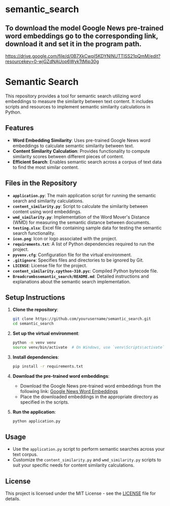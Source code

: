 # semantic_search

## To download the model Google News pre-trained word embeddings go to the corresponding link, download it and set it in the program path.
https://drive.google.com/file/d/0B7XkCwpI5KDYNlNUTTlSS21pQmM/edit?resourcekey=0-wjGZdNAUop6WykTtMip30g


# Semantic Search

This repository provides a tool for semantic search utilizing word embeddings to measure the similarity between text content. It includes scripts and resources to implement semantic similarity calculations in Python.

## Features

- **Word Embedding Similarity**: Uses pre-trained Google News word embeddings to calculate semantic similarity between text.
- **Content Similarity Calculation**: Provides functionality to compute similarity scores between different pieces of content.
- **Efficient Search**: Enables semantic search across a corpus of text data to find the most similar content.

## Files in the Repository

- **`application.py`**: The main application script for running the semantic search and similarity calculations.
- **`content_similarity.py`**: Script to calculate the similarity between content using word embeddings.
- **`wmd_similarity.py`**: Implementation of the Word Mover's Distance (WMD) for measuring the semantic distance between documents.
- **`testing.xlsx`**: Excel file containing sample data for testing the semantic search functionality.
- **`icon.png`**: Icon or logo associated with the project.
- **`requirements.txt`**: A list of Python dependencies required to run the project.
- **`pyvenv.cfg`**: Configuration file for the virtual environment.
- **`.gitignore`**: Specifies files and directories to be ignored by Git.
- **`LICENSE`**: License file for the project.
- **`content_similarity.cpython-310.pyc`**: Compiled Python bytecode file.
- **`Breadcrumbssemantic_search/README.md`**: Detailed instructions and explanations about the semantic search implementation.

## Setup Instructions

1. **Clone the repository**:
    ```bash
    git clone https://github.com/yourusername/semantic_search.git
    cd semantic_search
    ```

2. **Set up the virtual environment**:
    ```bash
    python -m venv venv
    source venv/bin/activate  # On Windows, use `venv\Scripts\activate`
    ```

3. **Install dependencies**:
    ```bash
    pip install -r requirements.txt
    ```

4. **Download the pre-trained word embeddings**:
   - Download the Google News pre-trained word embeddings from the following link: [Google News Word Embeddings](https://drive.google.com/file/d/0B7XkCwpI5KDYNlNUTTlSS21pQmM/edit?resourcekey=0-wjGZdNAUop6WykTtMip30g)
   - Place the downloaded embeddings in the appropriate directory as specified in the scripts.

5. **Run the application**:
    ```bash
    python application.py
    ```

## Usage

- Use the `application.py` script to perform semantic searches across your text corpus.
- Customize the `content_similarity.py` and `wmd_similarity.py` scripts to suit your specific needs for content similarity calculations.

## License

This project is licensed under the MIT License - see the [LICENSE](LICENSE) file for details.

